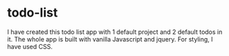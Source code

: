 # todo-list
I have created this todo list app with 1 default project and 2 default todos in it. The whole app is built with vanilla Javascript and jquery. For styling, I have used CSS.
